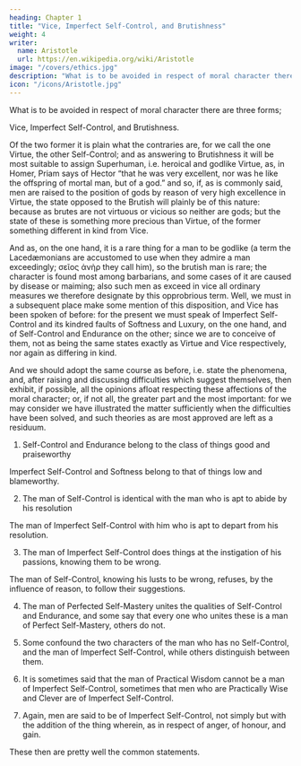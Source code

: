 ```yaml
---
heading: Chapter 1
title: "Vice, Imperfect Self-Control, and Brutishness"
weight: 4
writer:
  name: Aristotle
  url: https://en.wikipedia.org/wiki/Aristotle
image: "/covers/ethics.jpg"
description: "What is to be avoided in respect of moral character there are three forms"
icon: "/icons/Aristotle.jpg"
---
```




What is to be avoided in respect of moral character there are three forms; 

Vice, Imperfect Self-Control, and Brutishness. 

Of the two former it is plain what the contraries are, for we call the one Virtue, the other Self-Control; and as answering to Brutishness it will be most suitable to assign Superhuman, i.e. heroical and godlike Virtue, as, in Homer, Priam says of Hector “that he was very excellent, nor was he like the offspring of mortal man, but of a god.” and so, if, as is commonly said, men are raised to the position of gods by reason of very high excellence in Virtue, the state opposed to the Brutish will plainly be of this nature: because as brutes are not virtuous or vicious so neither are gods; but the state of these is something more precious than Virtue, of the former something different in kind from Vice.

And as, on the one hand, it is a rare thing for a man to be godlike (a term the Lacedæmonians are accustomed to use when they admire a man exceedingly; σεῖος ἀνὴρ they call him), so the brutish man is rare; the character is found most among barbarians, and some cases of it are caused by disease or maiming; also such men as exceed in vice all ordinary measures we therefore designate by this opprobrious term. Well, we must in a subsequent place make some mention of this disposition, and Vice has been spoken of before: for the present we must speak of Imperfect Self-Control and its kindred faults of Softness and Luxury, on the one hand, and of Self-Control and Endurance on the other; since we are to conceive of them, not as being the same states exactly as Virtue and Vice respectively, nor again as differing in kind.

And we should adopt the same course as before, i.e. state the phenomena, and, after raising and discussing difficulties which suggest themselves, then exhibit, if possible, all the opinions afloat respecting these affections of the moral character; or, if not all, the greater part and the most important: for we may consider we have illustrated the matter sufficiently when the difficulties have been solved, and such theories as are most approved are left as a residuum.

1. Self-Control and Endurance belong to the class of things good and praiseworthy

Imperfect Self-Control and Softness belong to that of things low and blameworthy.

2. The man of Self-Control is identical with the man who is apt to abide by his resolution

The man of Imperfect Self-Control with him who is apt to depart from his resolution.

3. The man of Imperfect Self-Control does things at the instigation of his passions, knowing them to be wrong.

The man of Self-Control, knowing his lusts to be wrong, refuses, by the influence of reason, to follow their suggestions.

4. The man of Perfected Self-Mastery unites the qualities of Self-Control and Endurance, and some say that every one who unites these is a man of Perfect Self-Mastery, others do not.

5. Some confound the two characters of the man who has no Self-Control, and the man of Imperfect Self-Control, while others distinguish between them.

6. It is sometimes said that the man of Practical Wisdom cannot be a man of Imperfect Self-Control, sometimes that men who are Practically Wise and Clever are of Imperfect Self-Control.

7. Again, men are said to be of Imperfect Self-Control, not simply but with the addition of the thing wherein, as in respect of anger, of honour, and gain.

These then are pretty well the common statements.

